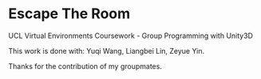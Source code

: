 # Escape The Room
UCL Virtual Environments Coursework - Group Programming with Unity3D

This work is done with:
Yuqi Wang,
Liangbei Lin,
Zeyue Yin.

Thanks for the contribution of my groupmates.
